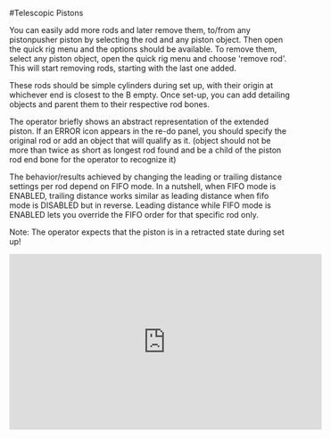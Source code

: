 #Telescopic Pistons 
    
You can easily add more rods and later remove them, to/from any pistonpusher piston by selecting the rod and any piston object. Then open the quick rig menu and the options should be available. To remove them, select any piston object, open the quick rig menu and choose 'remove rod'. This will start removing rods, starting with the last one added.   
  
These rods should be simple cylinders during set up, with their origin at whichever end is closest to the B empty. Once set-up, you can add detailing objects and parent them to their respective rod bones.  
  
The operator briefly shows an abstract representation of the extended piston. If an ERROR icon appears in the re-do panel, you should specify the original rod or add an object that will qualify as it. (object should not be more than twice as short as longest rod found and be a child of the piston rod end bone for the operator to recognize it)  
  
The behavior/results achieved by changing the leading or trailing distance settings per rod depend on FIFO mode. In a nutshell, when FIFO mode is ENABLED, trailing distance works similar as leading distance when fifo mode is DISABLED but in reverse. Leading distance while FIFO mode is ENABLED lets you override the FIFO order for that specific rod only.  
  
Note: The operator expects that the piston is in a retracted state during set up!  
  
<iframe width="560" height="315" src="https://www.youtube.com/embed/advHm9VjPXM?si=mEARtn3Lp8x1ItPf" title="YouTube video player" frameborder="0" allow="accelerometer; autoplay; clipboard-write; encrypted-media; gyroscope; picture-in-picture; web-share" referrerpolicy="strict-origin-when-cross-origin" allowfullscreen></iframe>  